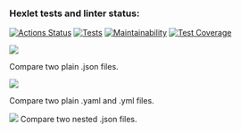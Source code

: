 ### Hexlet tests and linter status:
[![Actions Status](https://github.com/Ekaterina31415/frontend-project-46/workflows/hexlet-check/badge.svg)](https://github.com/Ekaterina31415/frontend-project-46/actions)
[![Tests](https://github.com/Ekaterina31415/frontend-project-46/actions/workflows/main-test.yml/badge.svg)](https://github.com/Ekaterina31415/frontend-project-46/actions/workflows/main-test.yml)
[![Maintainability](https://api.codeclimate.com/v1/badges/6f4e2b0633944f95c758/maintainability)](https://codeclimate.com/github/Ekaterina31415/frontend-project-46/maintainability)
[![Test Coverage](https://api.codeclimate.com/v1/badges/6f4e2b0633944f95c758/test_coverage)](https://codeclimate.com/github/Ekaterina31415/frontend-project-46/test_coverage)

<a href="https://asciinema.org/a/mtSvYJAjijS1jH4p4WbISb7z3" target="_blank"><img src="https://asciinema.org/a/mtSvYJAjijS1jH4p4WbISb7z3.svg" /></a>

Compare two plain .json files.

<a href="https://asciinema.org/a/Y0ejnGARLVkCMpvifW6qhgXMd" target="_blank"><img src="https://asciinema.org/a/Y0ejnGARLVkCMpvifW6qhgXMd.svg" /></a>

Compare two plain .yaml and .yml files.

<a href="https://asciinema.org/a/6oa1lL7XeiUjXjbO8hcfnonDW" target="_blank"><img src="https://asciinema.org/a/6oa1lL7XeiUjXjbO8hcfnonDW.svg" /></a>
Compare two nested .json files.